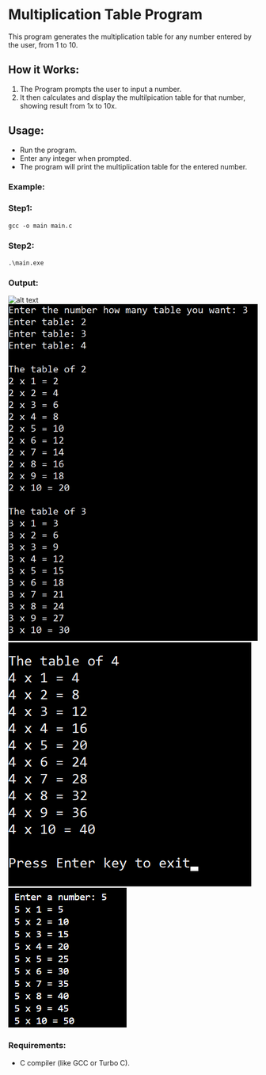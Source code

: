 # Multiplication Table Program

This program generates the multiplication table for any number entered by the user, from 1 to 10.

## How it Works:
1. The Program prompts the user to input a number.
2. It then calculates and display the multilpication table for that number, showing result from 1x to 10x.

## Usage:
- Run the program.
- Enter any integer when prompted.
- The program will print the multiplication table for the entered number.

### Example:
### Step1:
```
gcc -o main main.c
```

### Step2:
```
.\main.exe
```
### Output:
![alt text](Screenshots/table-output.png)
![alt text](Screenshots/out1.png)
![alt text](Screenshots/out2.png)
![alt text](Screenshots/out3.png)

### Requirements:
- C compiler (like GCC or Turbo C).
